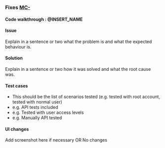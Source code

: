 ### Fixes [MC-](https://cloud-ops.atlassian.net/browse/MC-)

#### Code walkthrough : @INSERT_NAME
<!-- Remember that, related PRs should include a common set of reviewers -->

#### Issue
Explain in a sentence or two what the problem is and what the expected behaviour is.

#### Solution
Explain in a sentence or two how it was solved and what the root cause was.

#### Test cases
- This should be the list of scenarios tested (e.g. tested with root account, tested with normal user)
- e.g. API tests included
- e.g. Tested with user access levels
- e.g. Manually API tested

#### UI changes
Add screenshot here if necessary
OR
No changes

<!-- Uncomment if PRs from other repos related to the same story 
#### Related PRs
- PR #
-->
